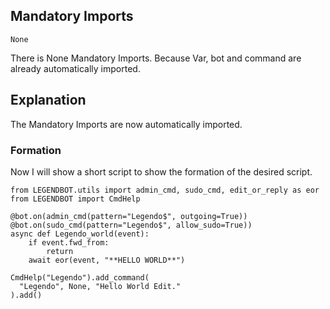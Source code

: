 ## Mandatory Imports
```python3
None
```
There is None Mandatory Imports. Because Var, bot and command are already automatically imported.

## Explanation
The Mandatory Imports are now automatically imported.

### Formation
Now I will show a short script to show the formation of the desired script.
```python3
from LEGENDBOT.utils import admin_cmd, sudo_cmd, edit_or_reply as eor
from LEGENDBOT import CmdHelp

@bot.on(admin_cmd(pattern="Legendo$", outgoing=True))
@bot.on(sudo_cmd(pattern="Legendo$", allow_sudo=True))
async def Legendo_world(event):
    if event.fwd_from:
        return
    await eor(event, "**HELLO WORLD**")

CmdHelp("Legendo").add_command(
  "Legendo", None, "Hello World Edit."
).add()
```
